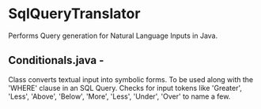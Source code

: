 # SqlQueryTranslator

Performs Query generation for Natural Language Inputs in Java.

## Conditionals.java - 
Class converts textual input into symbolic forms. To be used along with the 'WHERE' clause in an SQL Query. Checks for input tokens like 'Greater', 'Less', 'Above', 'Below', 'More', 'Less', 'Under', 'Over' to name a few.
